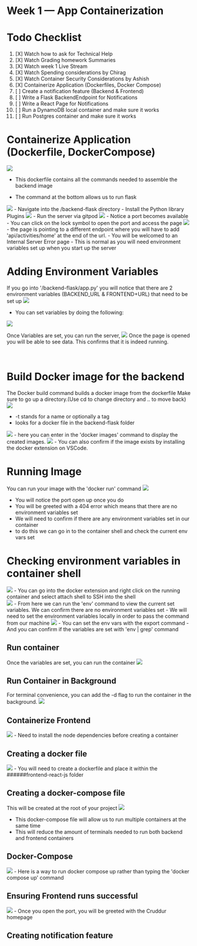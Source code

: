 # Week 1 — App Containerization

# Todo Checklist 

1. [X] Watch how to ask for Technical Help 
2. [X] Watch Grading homework Summaries 
3. [X] Watch week 1 Live Stream
4. [X] Watch Spending considerations by Chirag
5. [X] Watch Container Security Considerations by Ashish 
6. [X] Containerize Application (Dockerfiles, Docker Compose)
7. [ ] Create a notification feature (Backend & Frontend)
8. [ ] Write a Flask BackendEndpoint for Notifications 
9. [ ] Write a React Page for Notifications 
10. [ ] Run a DynamoDB local container and make sure it works
11. [ ] Run Postgres container and make sure it works



# Containerize Application (Dockerfile, DockerCompose) 


<img src= ./images/ContainerizeBackend.png>

- This dockerfile contains all the commands needed to assemble the backend image 


- The command at the bottom allows us to run flask 


<img src= ./images/PythonLibInst.png>
- Navigate into the /backend-flask directory 
- Install the Python library Plugins 


<img src= ./images/AppRun.png>
- Run the server via gitpod 


<img src= ./images/Port4567.png>
- Notice a port becomes available 
- You can click on the lock symbol to open the port and access the page



<img src= ./images/InternalError.png>
- the page is pointing to a different endpoint where you will have to add 'api/activities/home' at the end of the url.
- You will be welcomed to an Internal Server Error page 
- This is normal as you will need environment variables set up when you start up the server 





# Adding Environment Variables 
If you go into '/backend-flask/app.py' you will notice that there are 2 environment variables (BACKEND_URL & FRONTEND+URL) that need to be set up
<img src= ./images/EmptyVar.png>

- You can set variables by doing the following:
<img src= ./images/SetVar.png>


Once Variables are set, you can run the server, 
<img src= ./images/JSONData.png>
Once the page is opened you will be able to see data. This confirms that it is indeed running. 

<br />

# Build Docker image for the backend
The Docker build command builds a docker image from the dockerfile 
Make sure to go up a directory.(Use cd to change directory and .. to move back)
<img src= ./images/DockerBuild.png>
- -t stands for a name or optionally a tag 
- looks for a docker file in the backend-flask folder 


<img src= ./images/DockerImages.png>
- here you can enter in the 'docker images' command to display the created images. 


<img src= ./images/DockerExt.png>
- You can also confirm if the image exists by installing the docker extension on VSCode.


<br />

# Running Image 
You can run your image with the 'docker run' command
<img src= ./images/ImageRun.png>
- You will notice the port open up once you do 
- You will be greeted with a 404 error which means that there are no environment variables set
- We will need to confirm if there are any environment variables set in our container 
- to do this we can go in to the container shell and check the current env vars set 

# Checking environment variables in container shell 
<img src=./images/AttachShell.png>
- You can go into the docker extension and right click on the running container and select attach shell to SSH into the shell

<br />

<img src= ./images/ContainerShell.png>
- From here we can run the 'env' command to view the current set variables. We can confirm there are no environment variables set
- We will need to set the environment variables locally in order to pass the command from our machine 


<img src= ./images/ResetEnv.png>
- You can set the env vars with the export command 
- And you can confirm if the variables are set with 'env | grep' command 


## Run container 
Once the variables are set, you can run the container 
<img src= ./images/RunContainer.png>


## Run Container in Background 
For terminal convenience, you can add the -d flag to run the container in the background.
<img src= ./images/RCB.png>




## Containerize Frontend 
<img src= ./images/NpmInst.png>
 - Need to install the node dependencies before creating a container 


## Creating a docker file 
<img src= ./images/DFFE.png>
- You will need to create a dockerfile and place it within the ######frontend-react-js folder 

## Creating a docker-compose file 
This will be created at the root of your project 
<img src= ./images/DockerCompose.png>
- This docker-compose file will allow us to run multiple containers at the same time 
- This will reduce the amount of terminals needed to run both backend and frontend containers 


## Docker-Compose
<img src= ./images/DC-up.png>
- Here is a way to run docker compose up rather than typing the 'docker compose up' command 


<br />

## Ensuring Frontend runs successful
<img src= ./images/Frontend.png>
- Once you open the port, you will be greeted with the Cruddur homepage 


## Creating notification feature 












